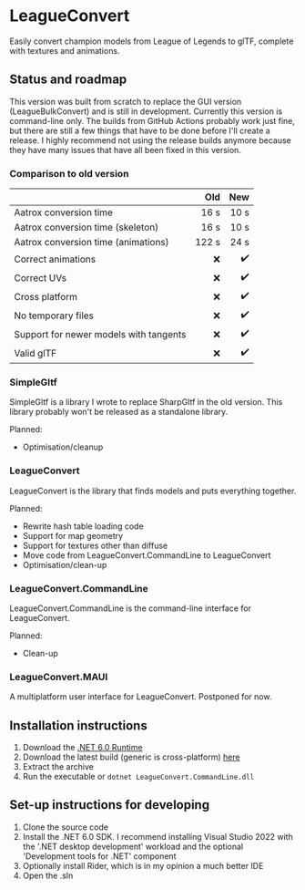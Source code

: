 # LeagueConvert

Easily convert champion models from League of Legends to glTF, complete with
textures and animations.

## Status and roadmap

This version was built from scratch to replace the GUI version
(LeagueBulkConvert) and is still in development. Currently this version is
command-line only. The builds from GitHub Actions probably work just fine, but
there are still a few things that have to be done before I'll create a release.
I highly recommend not using the release builds anymore because they have many
issues that have all been fixed in this version.

### Comparison to old version

|                                        |   Old |                New |
|:---------------------------------------|------:|-------------------:|
| Aatrox conversion time                 |  16 s |               10 s |
| Aatrox conversion time (skeleton)      |  16 s |               10 s |
| Aatrox conversion time (animations)    | 122 s |               24 s |
| Correct animations                     |   :x: | :heavy_check_mark: |
| Correct UVs                            |   :x: | :heavy_check_mark: |
| Cross platform                         |   :x: | :heavy_check_mark: |
| No temporary files                     |   :x: | :heavy_check_mark: |
| Support for newer models with tangents |   :x: | :heavy_check_mark: |
| Valid glTF                             |   :x: | :heavy_check_mark: |

### SimpleGltf

SimpleGltf is a library I wrote to replace SharpGltf in the old version. This
library probably won't be released as a standalone library.

Planned:

* Optimisation/cleanup

### LeagueConvert

LeagueConvert is the library that finds models and puts everything together.

Planned:

* Rewrite hash table loading code
* Support for map geometry
* Support for textures other than diffuse
* Move code from LeagueConvert.CommandLine to LeagueConvert
* Optimisation/clean-up

### LeagueConvert.CommandLine

LeagueConvert.CommandLine is the command-line interface for LeagueConvert.

Planned:

* Clean-up

### LeagueConvert.MAUI

A multiplatform user interface for LeagueConvert. Postponed for now.

## Installation instructions

1. Download the
   [.NET 6.0 Runtime](https://dotnet.microsoft.com/download/dotnet/6.0/runtime)
2. Download the latest build (generic is cross-platform)
   [here](https://github.com/Jochem-W/LeagueBulkConvert/actions?query=branch%3Avnext)
3. Extract the archive
4. Run the executable or `dotnet LeagueConvert.CommandLine.dll`

## Set-up instructions for developing

1. Clone the source code
2. Install the .NET 6.0 SDK. I recommend installing Visual Studio 2022 with the
   '.NET desktop development' workload and the optional 'Development tools for
   .NET' component
3. Optionally install Rider, which is in my opinion a much better IDE
4. Open the .sln
